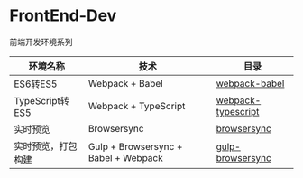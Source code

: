 # FrontEnd-Dev
前端开发环境系列

|环境名称               |技术                     |目录                                                                                        |
|----------------------|-------------------------|--------------------------------------------------------------------------------------------|
|ES6转ES5              |Webpack + Babel          |[webpack-babel](https://github.com/pwcong/FrontEnd-Dev/tree/master/webpack-babel)           |
|TypeScript转ES5       |Webpack + TypeScript     |[webpack-typescript](https://github.com/pwcong/FrontEnd-Dev/tree/master/webpack-typescript) |
|实时预览              |Browsersync              |[browsersync](https://github.com/pwcong/FrontEnd-Dev/tree/master/browsersync)                |
|实时预览，打包构建|Gulp + Browsersync + Babel + Webpack|[gulp-browsersync](https://github.com/pwcong/FrontEnd-Dev/tree/master/gulp-browsersync)|